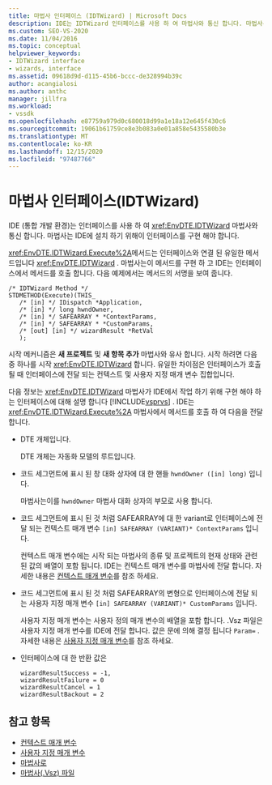 ```yaml
---
title: 마법사 인터페이스 (IDTWizard) | Microsoft Docs
description: IDE는 IDTWizard 인터페이스를 사용 하 여 마법사와 통신 합니다. 마법사는 IDE에 설치 되도록이 인터페이스를 구현 해야 합니다.
ms.custom: SEO-VS-2020
ms.date: 11/04/2016
ms.topic: conceptual
helpviewer_keywords:
- IDTWizard interface
- wizards, interface
ms.assetid: 09618d9d-d115-45b6-bccc-de328994b39c
author: acangialosi
ms.author: anthc
manager: jillfra
ms.workload:
- vssdk
ms.openlocfilehash: e87759a979d0c680018d99a1e18a12e645f430c6
ms.sourcegitcommit: 19061b61759ce8e3b083a0e01a858e5435580b3e
ms.translationtype: MT
ms.contentlocale: ko-KR
ms.lasthandoff: 12/15/2020
ms.locfileid: "97487766"
---
```

# <a name="wizard-interface-idtwizard"></a>마법사 인터페이스(IDTWizard)
IDE (통합 개발 환경)는 인터페이스를 사용 하 여 <xref:EnvDTE.IDTWizard> 마법사와 통신 합니다. 마법사는 IDE에 설치 하기 위해이 인터페이스를 구현 해야 합니다.

 <xref:EnvDTE.IDTWizard.Execute%2A>메서드는 인터페이스와 연결 된 유일한 메서드입니다 <xref:EnvDTE.IDTWizard> . 마법사는이 메서드를 구현 하 고 IDE는 인터페이스에서 메서드를 호출 합니다. 다음 예제에서는 메서드의 서명을 보여 줍니다.

```
/* IDTWizard Method */
STDMETHOD(Execute)(THIS_
   /* [in] */ IDispatch *Application,
   /* [in] */ long hwndOwner,
   /* [in] */ SAFEARRAY * *ContextParams,
   /* [in] */ SAFEARRAY * *CustomParams,
   /* [out] [in] */ wizardResult *RetVal
   );
```

 시작 메커니즘은 **새 프로젝트** 및 **새 항목 추가** 마법사와 유사 합니다. 시작 하려면 다음 중 하나를 시작 <xref:EnvDTE.IDTWizard> 합니다. 유일한 차이점은 인터페이스가 호출 될 때 인터페이스에 전달 되는 컨텍스트 및 사용자 지정 매개 변수 집합입니다.

 다음 정보는 <xref:EnvDTE.IDTWizard> 마법사가 IDE에서 작업 하기 위해 구현 해야 하는 인터페이스에 대해 설명 합니다 [!INCLUDE[vsprvs](../../code-quality/includes/vsprvs_md.md)] . IDE는 <xref:EnvDTE.IDTWizard.Execute%2A> 마법사에서 메서드를 호출 하 여 다음을 전달 합니다.

- DTE 개체입니다.

     DTE 개체는 자동화 모델의 루트입니다.

- 코드 세그먼트에 표시 된 창 대화 상자에 대 한 핸들 `hwndOwner ([in] long)` 입니다.

     마법사는이를 `hwndOwner` 마법사 대화 상자의 부모로 사용 합니다.

- 코드 세그먼트에 표시 된 것 처럼 SAFEARRAY에 대 한 variant로 인터페이스에 전달 되는 컨텍스트 매개 변수 `[in] SAFEARRAY (VARIANT)* ContextParams` 입니다.

     컨텍스트 매개 변수에는 시작 되는 마법사의 종류 및 프로젝트의 현재 상태와 관련 된 값의 배열이 포함 됩니다. IDE는 컨텍스트 매개 변수를 마법사에 전달 합니다. 자세한 내용은 [컨텍스트 매개 변수](../../extensibility/internals/context-parameters.md)를 참조 하세요.

- 코드 세그먼트에 표시 된 것 처럼 SAFEARRAY의 변형으로 인터페이스에 전달 되는 사용자 지정 매개 변수 `[in] SAFEARRAY (VARIANT)* CustomParams` 입니다.

     사용자 지정 매개 변수는 사용자 정의 매개 변수의 배열을 포함 합니다. .Vsz 파일은 사용자 지정 매개 변수를 IDE에 전달 합니다. 값은 문에 의해 결정 됩니다 `Param=` . 자세한 내용은 [사용자 지정 매개 변수](../../extensibility/internals/custom-parameters.md)를 참조 하세요.

- 인터페이스에 대 한 반환 값은

    ```
    wizardResultSuccess = -1,
    wizardResultFailure = 0
    wizardResultCancel = 1
    wizardResultBackout = 2
    ```

## <a name="see-also"></a>참고 항목
- [컨텍스트 매개 변수](../../extensibility/internals/context-parameters.md)
- [사용자 지정 매개 변수](../../extensibility/internals/custom-parameters.md)
- [마법사로](../../extensibility/internals/wizards.md)
- [마법사(.Vsz) 파일](../../extensibility/internals/wizard-dot-vsz-file.md)
